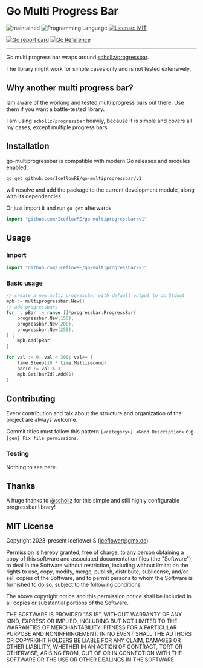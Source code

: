 # Go Multi Progress Bar
![maintained](https://img.shields.io/badge/maintained-yes-brightgreen.svg)
![Programming Language](https://img.shields.io/badge/language-Go-orange.svg)
[![License: MIT](https://img.shields.io/badge/License-MIT-blue.svg)](https://github.com/IceflowRE/go-multiprogressbar/blob/master/LICENSE.md)

[![Go report card](https://goreportcard.com/badge/github.com/IceflowRE/go-multiprogressbar/v1)](https://goreportcard.com/report/github.com/IceflowRE/go-multiprogressbar/v1)
[![Go Reference](https://pkg.go.dev/badge/github.com/IceflowRE/go-multiprogressbar/v1.svg)](https://pkg.go.dev/github.com/IceflowRE/go-multiprogressbar/v1)

---

Go multi progress bar wraps around [schollz/progressbar](https://github.com/schollz/progressbar).

The library might work for simple cases only and is not tested extensively.

## Why another multi progress bar?

Iam aware of the working and tested multi progress bars out there. Use them if you want a battle-tested library.

I am using `schollz/progressbar` heavily, because it is simple and covers all my cases, except multiple progress bars.

## Installation

go-multiprogressbar is compatible with modern Go releases and modules enabled.

```shell
go get github.com/IceflowRE/go-multiprogressbar/v1
```

will resolve and add the package to the current development module, along with its dependencies.

Or just import it and run `go get` afterwards

```go
import "github.com/IceflowRE/go-multiprogressbar/v1"
```

## Usage

### Import

```go
import "github.com/IceflowRE/go-multiprogressbar/v1"
```

### Basic usage

```go
// create a new multi progressbar with default output to os.Stdout
mpb := multiprogressbar.New()
// add progressbars
for _, pBar := range []*progressbar.ProgressBar{
    progressbar.New(150),
    progressbar.New(200),
    progressbar.New(250),
} {
    mpb.Add(pBar)
}

for val := 0; val < 300; val++ {
    time.Sleep(10 * time.Millisecond)
    barId := val % 3
    mpb.Get(barId).Add(1)
}
```

## Contributing

Every contribution and talk about the structure and organization of the project are always welcome.

Commit titles must follow this pattern `[<category>] <Good Description>` e.g. `[gen] Fix file permissions`.

### Testing

Nothing to see here.

## Thanks

A huge thanks to [@schollz](https://github.com/schollz) for this simple and still highly configurable progressbar library!

## MIT License

Copyright 2023-present Iceflower S (iceflower@gmx.de)

Permission is hereby granted, free of charge, to any person obtaining a copy of this software and associated documentation files (the "Software"), to deal in the Software without restriction, including without limitation the rights to use, copy, modify, merge, publish, distribute, sublicense, and/or sell copies of the Software, and to permit persons to whom the Software is furnished to do so, subject to the following conditions:

The above copyright notice and this permission notice shall be included in all copies or substantial portions of the Software.

THE SOFTWARE IS PROVIDED "AS IS", WITHOUT WARRANTY OF ANY KIND, EXPRESS OR IMPLIED, INCLUDING BUT NOT LIMITED TO THE WARRANTIES OF MERCHANTABILITY, FITNESS FOR A PARTICULAR PURPOSE AND NONINFRINGEMENT. IN NO EVENT SHALL THE AUTHORS OR COPYRIGHT HOLDERS BE LIABLE FOR ANY CLAIM, DAMAGES OR OTHER LIABILITY, WHETHER IN AN ACTION OF CONTRACT, TORT OR OTHERWISE, ARISING FROM, OUT OF OR IN CONNECTION WITH THE SOFTWARE OR THE USE OR OTHER DEALINGS IN THE SOFTWARE.
